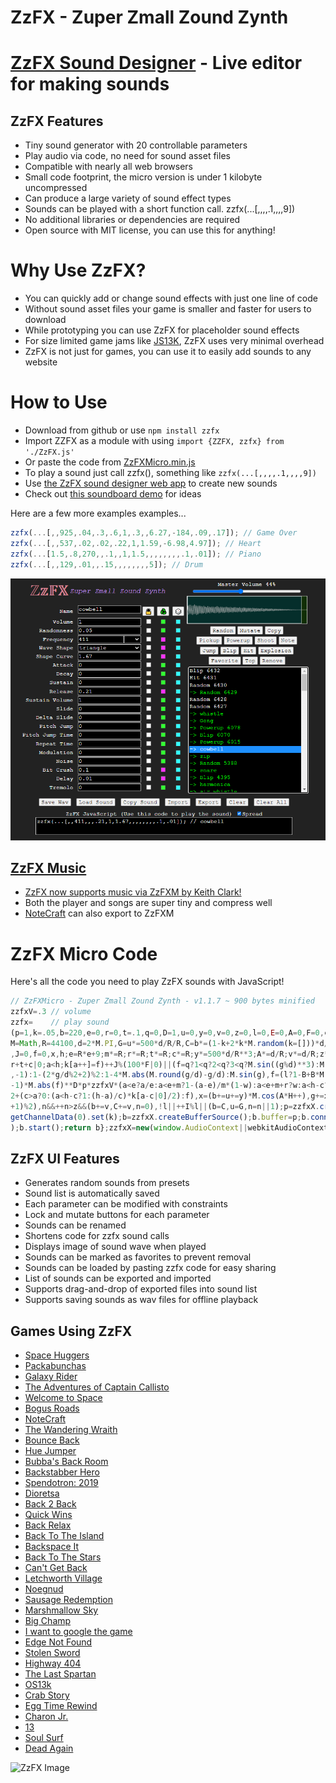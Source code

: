 # ZzFX - Zuper Zmall Zound Zynth

# [ZzFX Sound Designer](https://killedbyapixel.github.io/ZzFX) - Live editor for making sounds

## ZzFX Features

- Tiny sound generator with 20 controllable parameters
- Play audio via code, no need for sound asset files
- Compatible with nearly all web browsers
- Small code footprint, the micro version is under 1 kilobyte uncompressed
- Can produce a large variety of sound effect types
- Sounds can be played with a short function call. zzfx(...[,,,,.1,,,,9])
- No additional libraries or dependencies are required
- Open source with MIT license, you can use this for anything!

# Why Use ZzFX?

- You can quickly add or change sound effects with just one line of code
- Without sound asset files your game is smaller and faster for users to download
- While prototyping you can use ZzFX for placeholder sound effects
- For size limited game jams like [JS13K](https://js13kgames.com/), ZzFX uses very minimal overhead
- ZzFX is not just for games, you can use it to easily add sounds to any website

# How to Use

* Download from github or use `npm install zzfx`
* Import ZZFX as a module with using `import {ZZFX, zzfx} from './ZzFX.js'`
* Or paste the code from [ZzFXMicro.min.js](https://github.com/KilledByAPixel/ZzFX/blob/master/ZzFXMicro.min.js)
* To play a sound just call zzfx(), something like `zzfx(...[,,,,.1,,,,9])`
* Use [the ZzFX sound designer web app](https://killedbyapixel.github.io/ZzFX) to create new sounds
* Check out [this soundboard demo](https://codepen.io/KilledByAPixel/full/BaowKzv) for ideas

Here are a few more examples examples...

```javascript
zzfx(...[,,925,.04,.3,.6,1,.3,,6.27,-184,.09,.17]); // Game Over
zzfx(...[,,537,.02,.02,.22,1,1.59,-6.98,4.97]); // Heart
zzfx(...[1.5,.8,270,,.1,,1,1.5,,,,,,,,.1,.01]); // Piano
zzfx(...[,,129,.01,,.15,,,,,,,,5]); // Drum
```

![ZzFX Image](/screenshot.png)

## [ZzFX Music](https://keithclark.github.io/ZzFXM/)

- [ZzFX now supports music via ZzFXM by Keith Clark!](https://keithclark.github.io/ZzFXM/)
- Both the player and songs are super tiny and compress well
- [NoteCraft](https://killedbyapixel.github.io/NoteCraft/) can also export to ZzFXM

# ZzFX Micro Code

Here's all the code you need to play ZzFX sounds with JavaScript!

```javascript
// ZzFXMicro - Zuper Zmall Zound Zynth - v1.1.7 ~ 900 bytes minified
zzfxV=.3 // volume
zzfx=    // play sound
(p=1,k=.05,b=220,e=0,r=0,t=.1,q=0,D=1,u=0,y=0,v=0,z=0,l=0,E=0,A=0,F=0,c=0,w=1,m=0,B=0)=>{let
M=Math,R=44100,d=2*M.PI,G=u*=500*d/R/R,C=b*=(1-k+2*k*M.random(k=[]))*d/R,g=0,H=0,a=0,n=1,I=0
,J=0,f=0,x,h;e=R*e+9;m*=R;r*=R;t*=R;c*=R;y*=500*d/R**3;A*=d/R;v*=d/R;z*=R;l=R*l|0;for(h=e+m+
r+t+c|0;a<h;k[a++]=f)++J%(100*F|0)||(f=q?1<q?2<q?3<q?M.sin((g%d)**3):M.max(M.min(M.tan(g),1)
,-1):1-(2*g/d%2+2)%2:1-4*M.abs(M.round(g/d)-g/d):M.sin(g),f=(l?1-B+B*M.sin(d*a/l):1)*(0<f?1:
-1)*M.abs(f)**D*p*zzfxV*(a<e?a/e:a<e+m?1-(a-e)/m*(1-w):a<e+m+r?w:a<h-c?(h-a-c)/t*w:0),f=c?f/
2+(c>a?0:(a<h-c?1:(h-a)/c)*k[a-c|0]/2):f),x=(b+=u+=y)*M.cos(A*H++),g+=x-x*E*(1-1E9*(M.sin(a)
+1)%2),n&&++n>z&&(b+=v,C+=v,n=0),!l||++I%l||(b=C,u=G,n=n||1);p=zzfxX.createBuffer(1,h,R);p.
getChannelData(0).set(k);b=zzfxX.createBufferSource();b.buffer=p;b.connect(zzfxX.destination
);b.start();return b};zzfxX=new(window.AudioContext||webkitAudioContext) // audio context
```

## ZzFX UI Features

- Generates random sounds from presets
- Sound list is automatically saved
- Each parameter can be modified with constraints
- Lock and mutate buttons for each parameter
- Sounds can be renamed
- Shortens code for zzfx sound calls
- Displays image of sound wave when played
- Sounds can be marked as favorites to prevent removal
- Sounds can be loaded by pasting zzfx code for easy sharing
- List of sounds can be exported and imported
- Supports drag-and-drop of exported files into sound list
- Supports saving sounds as wav files for offline playback

## Games Using ZzFX

- [Space Huggers](https://js13kgames.com/entries/space-huggers)
- [Packabunchas](https://js13kgames.com/entries/packabunchas)
- [Galaxy Rider](https://js13kgames.com/entries/galaxy-rider)
- [The Adventures of Captain Callisto](https://js13kgames.com/entries/the-adventures-of-captain-callisto)
- [Welcome to Space](https://js13kgames.com/entries/welcome-to-space)
- [Bogus Roads](https://www.newgrounds.com/portal/view/747570)
- [NoteCraft](https://js13kgames.com/entries/notecraft)
- [The Wandering Wraith](https://js13kgames.com/entries/the-wandering-wraith)
- [Bounce Back](https://www.newgrounds.com/portal/view/755171)
- [Hue Jumper](https://killedbyapixel.itch.io/hue-jumper)
- [Bubba's Back Room](https://js13kgames.com/entries/bubbas-back-room)
- [Backstabber Hero](https://js13kgames.com/entries/backstabber-hero)
- [Spendotron: 2019](https://killedbyapixel.itch.io/currency-wars)
- [Dioretsa](https://js13kgames.com/entries/20461-dioretsa)
- [Back 2 Back](https://js13kgames.com/entries/back-2-back)
- [Quick Wins](https://js13kgames.com/entries/quick-wins)
- [Back Relax](http://js13kgames.com/entries/back-relax)
- [Back To The Island](https://js13kgames.com/entries/back-to-the-island)
- [Backspace It](http://js13kgames.com/entries/backspace-it)
- [Back To The Stars](https://js13kgames.com/entries/back-to-the-stars)
- [Can't Get Back](https://js13kgames.com/entries/cant-get-back)
- [Letchworth Village](https://js13kgames.com/entries/letchworth-village)
- [Noegnud](https://js13kgames.com/entries/noegnud)
- [Sausage Redemption](https://gogoprog.itch.io/sausage-redemption)
- [Marshmallow Sky](https://github.com/baturinsky/marshmallow-sky) 
- [Big Champ](https://js13kgames.com/entries/big-champ)
- [I want to google the game](https://js13kgames.com/entries/i-want-to-google-the-game)
- [Edge Not Found](https://js13kgames.com/entries/edge-not-found)
- [Stolen Sword](https://js13kgames.com/entries/stolen-sword)
- [Highway 404](https://js13kgames.com/entries/highway-404)
- [The Last Spartan](https://js13kgames.com/entries/the-last-spartan)
- [OS13k](https://github.com/KilledByAPixel/OS13k)
- [Crab Story](https://www.crabstory.io/)
- [Egg Time Rewind](https://js13kgames.com/entries/egg-time-rewind)
- [Charon Jr.](https://js13kgames.com/entries/charon-jr)
- [13](https://js13kgames.com/entries/13)
- [Soul Surf](https://js13kgames.com/entries/soul-surf)
- [Dead Again](https://js13kgames.com/entries/dead-again)

![ZzFX Image](/favicon.png) 
